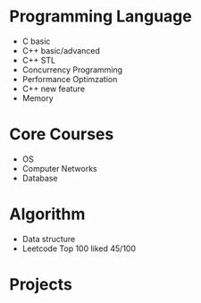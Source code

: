# Programming Language
* C basic
* C++ basic/advanced
* C++ STL
* Concurrency Programming
* Performance Optimzation
* C++ new feature
* Memory
# Core Courses
* OS
* Computer Networks
* Database
# Algorithm
* Data structure
* Leetcode Top 100 liked 45/100
# Projects
